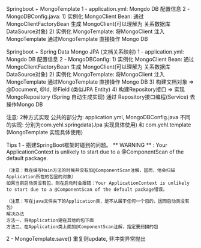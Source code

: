 Springboot + MongoTemplate
1 - application.yml: 
        Mongdo DB 配置信息
2 - MongoDBConfig.java:
        1) 实例化 MongoClient Bean: 通过MongoClientFactoryBean 生成 MongoClient(可以理解为 关系数据库 DataSource对象)
        2) 实例化 MongoTemplate: 将MongoClient 注入 MongoTemplate
           通过MongoTemplate 直接操作 Mongo DB
           
Springboot + Spring Data Mongo JPA (文档关系映射)
1 - application.yml: 
        Mongdo DB 配置信息
2 - MongoDBConfig:
        1) 实例化 MongoClient Bean: 通过MongoClientFactoryBean 生成 MongoClient(可以理解为 关系数据库 DataSource对象)
        2) 实例化 MongoTemplate: 将MongoClient 注入 MongoTemplate
           通过MongoTemplate 直接操作 Mongo DB
        3) 构建文档对象 => @Document, @Id, @Field (类似JPA Entity)
        4) 构建Repository接口 => 实现 MongoRepository (Spring 自动生成实现)
           通过 Repository接口编程(Service) 去操作Mongo DB

注意: 2种方式实现 
    公共的部分为: application.yml, MongoDBConfig.java
    不同的实现: 分别为com.yehl.springdata(Jpa 实现具体使用) 和 com.yehl.template (MongoTemplate 实现具体使用)

Tips
1 - 搭建SpringBoot框架时碰到的问题。
    ** WARNING ** : Your ApplicationContext is unlikely to start due to a @ComponentScan of the default package.

    （注意：我在编写Main方法的时候并没有加@ComponentScan注解，因而，他会扫描Application所在的包里的对象）
    如果当前启动类没有包，则在启动时会报错：Your ApplicationContext is unlikely to start due to a @ComponentScan of the default package错误。

    （注意：写在java文件夹下的Application类，是不从属于任何一个包的，因而启动类没有包）
    解决办法
    方法一、将Application建在其他的包下面
    方法二、在Application类上面加@ComponentScan注解，指定要扫描的包
    
2 - MongoTemplate.save() 重复则update, 非冲突异常抛出